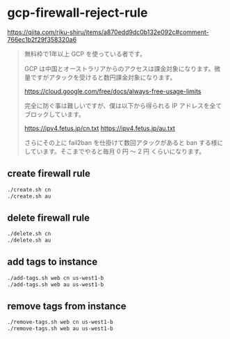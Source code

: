 # gcp-firewall-reject-rule

https://qiita.com/riku-shiru/items/a870edd9dc0b132e092c#comment-766ec1b2f29f358320a6


> 無料枠で1年以上 GCP を使っている者です。
> 
> GCP は中国とオーストラリアからのアクセスは課金対象になります。微量ですがアタックを受けると数円課金対象になります。
> 
> https://cloud.google.com/free/docs/always-free-usage-limits
> 
> 完全に防ぐ事は難しいですが、僕は以下から得られる IP アドレスを全てブロックしています。
> 
> https://ipv4.fetus.jp/cn.txt
> https://ipv4.fetus.jp/au.txt
> 
> さらにその上に fail2ban を仕掛けて数回アタックがあると ban する様にしています。そこまでやると毎月 0 円 ～ 2 円 くらいになります。

## create firewall rule

```sh
./create.sh cn
./create.sh au
```

## delete firewall rule

```sh
./delete.sh cn
./delete.sh au
```

## add tags to instance

```sh
./add-tags.sh web cn us-west1-b 
./add-tags.sh web au us-west1-b 
```

## remove tags from instance

```sh
./remove-tags.sh web cn us-west1-b 
./remove-tags.sh web au us-west1-b 
```
